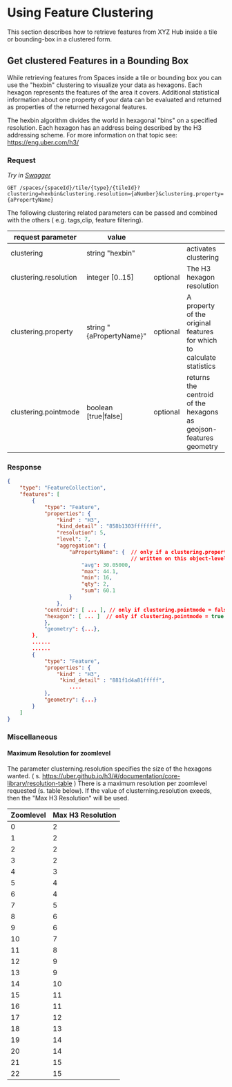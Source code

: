 # Using Feature Clustering

This section describes how to retrieve features from XYZ Hub inside a tile or bounding-box in a
clustered form.

## Get clustered Features in a Bounding Box

While retrieving features from Spaces inside a tile or bounding box you can use the "hexbin"
clustering to visualize your data as hexagons. Each hexagon represents the features of the area it
covers. Additional statistical information about one property of your data can be evaluated and
returned as properties of the returned hexagonal features.

The hexbin algorithm divides the world in hexagonal "bins" on a specified resolution.
Each hexagon has an address being described by the H3 addressing scheme.
For more information on that topic see: https://eng.uber.com/h3/

### Request

*Try in [Swagger](https://xyz.api.here.com/hub/static/swagger/#/Read%20Features/getFeaturesByTile)*


```HTTP
GET /spaces/{spaceId}/tile/{type}/{tileId}?clustering=hexbin&clustering.resolution={aNumber}&clustering.property={aPropertyName}
```

The following clustering related parameters can be passed and combined with the others ( e.g. tags,clip, feature filtering).

|request parameter | value | | |
|---|---|---|---|
|clustering| string "hexbin" | | activates clustering |
|clustering.resolution| integer [0..15] | optional | The H3 hexagon resolution |
|clustering.property| string "{aPropertyName}" | optional | A property of the original features for which to calculate statistics |
|clustering.pointmode | boolean [true\|false] | optional | returns the centroid of the hexagons as geojson-features geometry  |


### Response

```JSON
{
    "type": "FeatureCollection",
    "features": [
        {
            "type": "Feature",
            "properties": { 
                "kind" : "H3",
                "kind_detail" : "858b1303fffffff",
                "resolution": 5,
                "level": 7,
                "aggregation": {
                    "aPropertyName": {  // only if a clustering.property={aPropertyName} is specified. If not specified field "qty" is 
                                        // written on this object-level (e.g. properties.aggregation.qty )
                        "avg": 30.05000,
                        "max": 44.1,
                        "min": 16,
                        "qty": 2,
                        "sum": 60.1
                    }
                },
            "centroid": [ ... ], // only if clustering.pointmode = false|null
            "hexagon": [ ... ]  // only if clustering.pointmode = true
            },
            "geometry": {...},
        },
        ......
        ......
        {
            "type": "Feature",
            "properties": { 
                "kind" : "H3",
                 "kind_detail" : "881f1d4a81fffff",
                    ....
            },
            "geometry": {...}
        }
    ]
}
```

### Miscellaneous
#### Maximum Resolution for zoomlevel

The parameter clusterning.resolution specifies the size of the hexagons wanted.
( s. https://uber.github.io/h3/#/documentation/core-library/resolution-table )
There is a maximum resolution per zoomlevel requested (s. table below). If the value of clusterning.resolution exeeds, then the "Max H3 Resolution" will be used.

|Zoomlevel|Max H3 Resolution|
|---|---|
|0|2|
|1|2|
|2|2|
|3|2|
|4|3|
|5|4|
|6|4|
|7|5|
|8|6|
|9|6|
|10|7|
|11|8|
|12|9|
|13|9|
|14|10|
|15|11|
|16|11|
|17|12|
|18|13|
|19|14|
|20|14|
|21|15|
|22|15|

